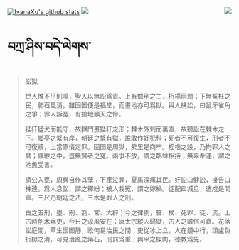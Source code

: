 [![IvanaXu's github stats](https://github-readme-stats.vercel.app/api?username=IvanaXu&show_icons=true&theme=vue-dark)](https://github.com/anuraghazra/github-readme-stats)
<img align="right" src="https://github-readme-stats.vercel.app/api/top-langs/?username=IvanaXu&langs_count=7&theme=graywhite" />
<img src="https://github-readme-stats.vercel.app/api/wakatime?username=IvanaXu&layout=compact&langs_count=6&theme=vue-dark&&custom_title=Programming Times(Jul 29 2021-)" />
# བཀྲ་ཤིས་བདེ་ལེགས་
> 訟獄
> 
> 世人惟不平則鳴，聖人以無訟爲貴。上有恤刑之主，桁楊雨潤；下無冤枉之民，肺石風清。雖囹圄便是福堂，而畫地亦可爲獄。與人構訟，曰鼠牙雀角之爭；罪人訴冤，有搶地籲天之慘。
> 
> 狴犴猛犬而能守，故獄門畫狴犴之形；棘木外刺而裏直，故聽訟在棘木之下。鄉亭之繫有岸，朝廷之繫有獄，誰敢作奸犯科；死者不可復生，刑者不可復續，上當原情定罪。囹圄是周獄，羑里是商牢。桎梏之設，乃拘罪人之具；縲紲之中，豈無賢者之冤。兩爭不放，謂之鷸蚌相持；無辜牽連，謂之池魚受害。
> 
> 請公入甕，周興自作其孽；下車泣罪，夏禹深痛其民。好訟曰健訟，掛告曰株連。爲人息訟，謂之釋紛；被人栽冤，謂之嫁禍。徒配曰城旦，遣戍是問軍。三尺乃朝廷之法，三木是罪人之刑。
> 
> 古之五刑，墨、劓、剕、宮、大辟；今之律例，笞、杖、死罪、徒、流。上古時削木爲吏，今日之淳風安在；唐太宗縱囚歸獄，古人之誠信可嘉。花落訟庭間，草生囹圄靜，歌何易治民之間；吏從冰上立，人在鏡中行，頌盧奐折獄之清。可見治亂之藥石，刑罰爲重；興平之樑肉，德教爲先。
>